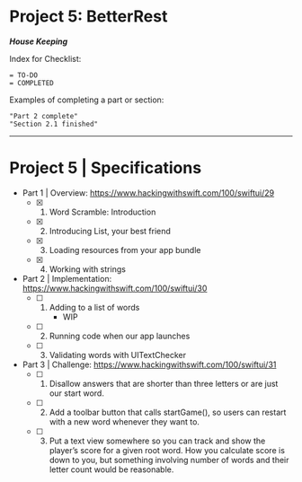 # Project 5: BetterRest


***House Keeping***

Index for Checklist:

    = TO-DO
    = COMPLETED

Examples of completing a part or section:

    "Part 2 complete"
    "Section 2.1 finished"

______
# Project 5 | Specifications

- Part 1 | Overview: https://www.hackingwithswift.com/100/swiftui/29
    - [x] 1. Word Scramble: Introduction
    - [x] 2. Introducing List, your best friend
    - [x] 3. Loading resources from your app bundle
    - [x] 4. Working with strings



- Part 2 | Implementation: https://www.hackingwithswift.com/100/swiftui/30
    - [ ] 1. Adding to a list of words
            - WIP
    - [ ] 2. Running code when our app launches
    - [ ] 3. Validating words with UITextChecker

    
- Part 3 | Challenge: https://www.hackingwithswift.com/100/swiftui/31
    - [ ] 1. Disallow answers that are shorter than three letters or are just our start word.
    - [ ] 2. Add a toolbar button that calls startGame(), so users can restart with a new word whenever they want to.
    - [ ] 3. Put a text view somewhere so you can track and show the player’s score for a given root word. How you calculate score is down to you, but something involving number of words and their letter count would be reasonable.
